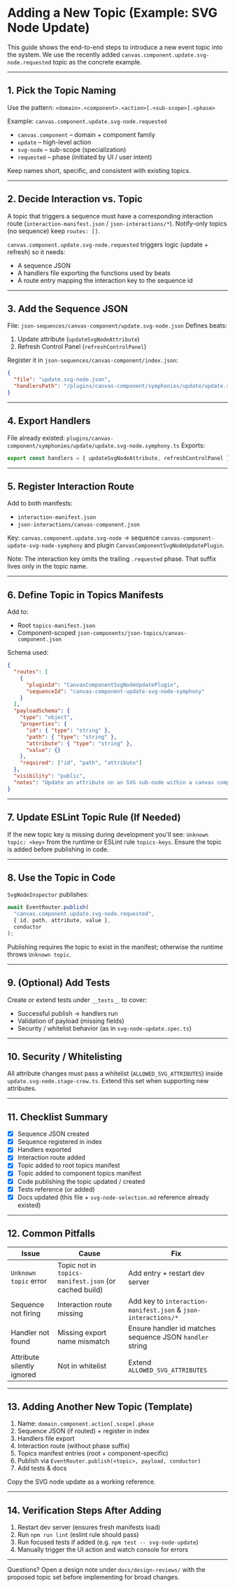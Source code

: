 # Adding a New Topic (Example: SVG Node Update)

This guide shows the end-to-end steps to introduce a new event topic into the system. We use the recently added `canvas.component.update.svg-node.requested` topic as the concrete example.

---

## 1. Pick the Topic Naming

Use the pattern: `<domain>.<component>.<action>[.<sub-scope>].<phase>`

Example: `canvas.component.update.svg-node.requested`

- `canvas.component` – domain + component family
- `update` – high-level action
- `svg-node` – sub-scope (specialization)
- `requested` – phase (initiated by UI / user intent)

Keep names short, specific, and consistent with existing topics.

---

## 2. Decide Interaction vs. Topic

A topic that triggers a sequence must have a corresponding interaction route (`interaction-manifest.json` / `json-interactions/*`). Notify-only topics (no sequence) keep `routes: []`.

`canvas.component.update.svg-node.requested` triggers logic (update + refresh) so it needs:

- A sequence JSON
- A handlers file exporting the functions used by beats
- A route entry mapping the interaction key to the sequence id

---

## 3. Add the Sequence JSON

File: `json-sequences/canvas-component/update.svg-node.json`
Defines beats:

1. Update attribute (`updateSvgNodeAttribute`)
2. Refresh Control Panel (`refreshControlPanel`)

Register it in `json-sequences/canvas-component/index.json`:

```json
{
  "file": "update.svg-node.json",
  "handlersPath": "/plugins/canvas-component/symphonies/update/update.svg-node.symphony.ts"
}
```

---

## 4. Export Handlers

File already existed: `plugins/canvas-component/symphonies/update/update.svg-node.symphony.ts`
Exports:

```ts
export const handlers = { updateSvgNodeAttribute, refreshControlPanel };
```

---

## 5. Register Interaction Route

Add to both manifests:

- `interaction-manifest.json`
- `json-interactions/canvas-component.json`

Key: `canvas.component.update.svg-node` → sequence `canvas-component-update-svg-node-symphony` and plugin `CanvasComponentSvgNodeUpdatePlugin`.

Note: The interaction key omits the trailing `.requested` phase. That suffix lives only in the topic name.

---

## 6. Define Topic in Topics Manifests

Add to:

- Root `topics-manifest.json`
- Component-scoped `json-components/json-topics/canvas-component.json`

Schema used:

```json
{
  "routes": [
    {
      "pluginId": "CanvasComponentSvgNodeUpdatePlugin",
      "sequenceId": "canvas-component-update-svg-node-symphony"
    }
  ],
  "payloadSchema": {
    "type": "object",
    "properties": {
      "id": { "type": "string" },
      "path": { "type": "string" },
      "attribute": { "type": "string" },
      "value": {}
    },
    "required": ["id", "path", "attribute"]
  },
  "visibility": "public",
  "notes": "Update an attribute on an SVG sub-node within a canvas component; routes to SVG node update sequence."
}
```

---

## 7. Update ESLint Topic Rule (If Needed)

If the new topic key is missing during development you'll see: `Unknown topic: <key>` from the runtime or ESLint rule `topics-keys`. Ensure the topic is added before publishing in code.

---

## 8. Use the Topic in Code

`SvgNodeInspector` publishes:

```ts
await EventRouter.publish(
  "canvas.component.update.svg-node.requested",
  { id, path, attribute, value },
  conductor
);
```

Publishing requires the topic to exist in the manifest; otherwise the runtime throws `Unknown topic`.

---

## 9. (Optional) Add Tests

Create or extend tests under `__tests__` to cover:

- Successful publish → handlers run
- Validation of payload (missing fields)
- Security / whitelist behavior (as in `svg-node-update.spec.ts`)

---

## 10. Security / Whitelisting

All attribute changes must pass a whitelist (`ALLOWED_SVG_ATTRIBUTES`) inside `update.svg-node.stage-crew.ts`. Extend this set when supporting new attributes.

---

## 11. Checklist Summary

- [x] Sequence JSON created
- [x] Sequence registered in index
- [x] Handlers exported
- [x] Interaction route added
- [x] Topic added to root topics manifest
- [x] Topic added to component topics manifest
- [x] Code publishing the topic updated / created
- [x] Tests reference (or added)
- [x] Docs updated (this file + `svg-node-selection.md` reference already existed)

---

## 12. Common Pitfalls

| Issue                      | Cause                                                 | Fix                                                            |
| -------------------------- | ----------------------------------------------------- | -------------------------------------------------------------- |
| `Unknown topic` error      | Topic not in `topics-manifest.json` (or cached build) | Add entry + restart dev server                                 |
| Sequence not firing        | Interaction route missing                             | Add key to `interaction-manifest.json` & `json-interactions/*` |
| Handler not found          | Missing export name mismatch                          | Ensure handler id matches sequence JSON `handler` string       |
| Attribute silently ignored | Not in whitelist                                      | Extend `ALLOWED_SVG_ATTRIBUTES`                                |

---

## 13. Adding Another New Topic (Template)

1. Name: `domain.component.action[.scope].phase`
2. Sequence JSON (if routed) + register in index
3. Handlers file export
4. Interaction route (without phase suffix)
5. Topics manifest entries (root + component-specific)
6. Publish via `EventRouter.publish(<topic>, payload, conductor)`
7. Add tests & docs

Copy the SVG node update as a working reference.

---

## 14. Verification Steps After Adding

1. Restart dev server (ensures fresh manifests load)
2. Run `npm run lint` (eslint rule should pass)
3. Run focused tests if added (e.g. `npm test -- svg-node-update`)
4. Manually trigger the UI action and watch console for errors

---

Questions? Open a design note under `docs/design-reviews/` with the proposed topic set before implementing for broad changes.
